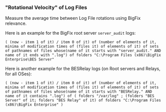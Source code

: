 
### "Rotational Velocity" of Log Files

Measure the average time between Log File rotations using BigFix relevance.

Here is an example for the BigFix root server `server_audit` logs:

`( (now - item 1 of it) / item 0 of it) of (number of elements of it, minima of modification times of (files it) of elements of it) of sets of pathnames of files whose(name of it starts with "server_audit." AND name of it ends with ".log") of folders "C:\Program Files (x86)\BigFix Enterprise\BES Server"`

Here is another example for the BESRelay logs (on Root servers and Relays, for all OSes):

`( (now - item 1 of it) / item 0 of it) of (number of elements of it, minima of modification times of (files it) of elements of it) of sets of pathnames of files whose(name of it starts with "BESRelay." AND name of it contains ".log") of ( folders "/var/log" ; (folders "BES Server" of it; folders "BES Relay" of it) of folders "C:\Program Files (x86)\BigFix Enterprise" )`

